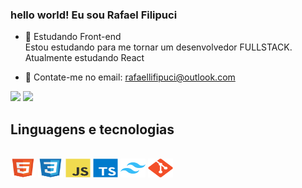 ### hello world! Eu sou Rafael Filipuci

- 📖 Estudando Front-end  
  Estou estudando para me tornar um desenvolvedor FULLSTACK.  
  Atualmente estudando React
  
- 💬 Contate-me no email: rafaellifipuci@outlook.com


<div>
  <a href="https://github.com/Filipuci"> </a>
  <img height="180em" src="https://github-readme-stats.vercel.app/api?username=Filipuci&show_icons=true&theme=dark&include_all_commits=true&count_private=true"/>
  <img height="180em" src="https://github-readme-stats.vercel.app/api/top-langs/?username=Filipuci&layout=compact&langs_count=16&theme=dark"/>


  ## Linguagens e tecnologias
  <div style="display: inline_block"><br>
    <img align="center" alt="Rafa-HTML" height="30" width="40" src="https://raw.githubusercontent.com/devicons/devicon/master/icons/html5/html5-original.svg">
    <img align="center" alt="Rafa-HTML" height="30" width="40" src="https://raw.githubusercontent.com/devicons/devicon/master/icons/css3/css3-original.svg">
    <img align="center" alt="Rafa-HTML" height="30" width="40" src="https://raw.githubusercontent.com/devicons/devicon/master/icons/javascript/javascript-original.svg">
    <img align="center" alt="Rafa-HTML" height="30" width="40" src="https://raw.githubusercontent.com/devicons/devicon/master/icons/typescript/typescript-original.svg">
    <img align="center" alt="Rafa-HTML" height="30" width="40" src="https://raw.githubusercontent.com/devicons/devicon/master/icons/tailwindcss/tailwindcss-original.svg">
    <img align="center" alt="Rafa-HTML" height="30" width="40" src="https://raw.githubusercontent.com/devicons/devicon/master/icons/git/git-original.svg">
  </div>
  
  ##

